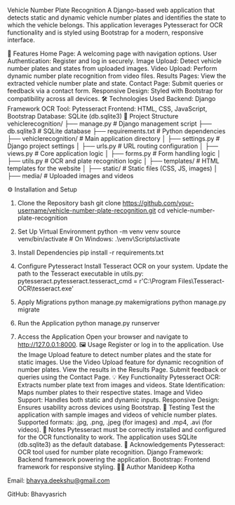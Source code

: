 Vehicle Number Plate Recognition
A Django-based web application that detects static and dynamic vehicle number plates and identifies the state to which the vehicle belongs. This application leverages Pytesseract for OCR functionality and is styled using Bootstrap for a modern, responsive interface.

🚀 Features
Home Page: A welcoming page with navigation options.
User Authentication: Register and log in securely.
Image Upload: Detect vehicle number plates and states from uploaded images.
Video Upload: Perform dynamic number plate recognition from video files.
Results Pages: View the extracted vehicle number plate and state.
Contact Page: Submit queries or feedback via a contact form.
Responsive Design: Styled with Bootstrap for compatibility across all devices.
🛠 Technologies Used
Backend: Django Framework
OCR Tool: Pytesseract
Frontend: HTML, CSS, JavaScript, Bootstrap
Database: SQLite (db.sqlite3)
📂 Project Structure
vehiclerecognition/ ├── manage.py # Django management script ├── db.sqlite3 # SQLite database ├── requirements.txt # Python dependencies ├── vehiclerecognition/ # Main application directory │ ├── settings.py # Django project settings │ ├── urls.py # URL routing configuration │ ├── views.py # Core application logic │ ├── forms.py # Form handling logic │ ├── utils.py # OCR and plate recognition logic │ ├── templates/ # HTML templates for the website │ ├── static/ # Static files (CSS, JS, images) │ ├── media/ # Uploaded images and videos

⚙️ Installation and Setup
1. Clone the Repository
bash git clone https://github.com/your-username/vehicle-number-plate-recognition.git cd vehicle-number-plate-recognition

2. Set Up Virtual Environment
python -m venv venv source venv/bin/activate # On Windows: .\venv\Scripts\activate

3. Install Dependencies
pip install -r requirements.txt

4. Configure Pytesseract
Install Tesseract OCR on your system.
Update the path to the Tesseract executable in utils.py: pytesseract.pytesseract.tesseract_cmd = r'C:\Program Files\Tesseract-OCR\tesseract.exe'
5. Apply Migrations
python manage.py makemigrations python manage.py migrate

6. Run the Application
python manage.py runserver

7. Access the Application
Open your browser and navigate to http://127.0.0.1:8000.
🖼 Usage
Register or log in to the application.
Use the Image Upload feature to detect number plates and the state for static images.
Use the Video Upload feature for dynamic recognition of number plates.
View the results in the Results Page.
Submit feedback or queries using the Contact Page.
💡 Key Functionality
Pytesseract OCR: Extracts number plate text from images and videos.
State Identification: Maps number plates to their respective states.
Image and Video Support: Handles both static and dynamic inputs.
Responsive Design: Ensures usability across devices using Bootstrap.
🧪 Testing
Test the application with sample images and videos of vehicle number plates.
Supported formats: .jpg, .png, .jpeg (for images) and .mp4, .avi (for videos).
📝 Notes
Pytesseract must be correctly installed and configured for the OCR functionality to work.
The application uses SQLite (db.sqlite3) as the default database.
🤝 Acknowledgements
Pytesseract: OCR tool used for number plate recognition.
Django Framework: Backend framework powering the application.
Bootstrap: Frontend framework for responsive styling.
👩‍💻 Author
Manideep Kotha

Email: bhavya.deekshu@gmail.com

GitHub: Bhavyasrich
